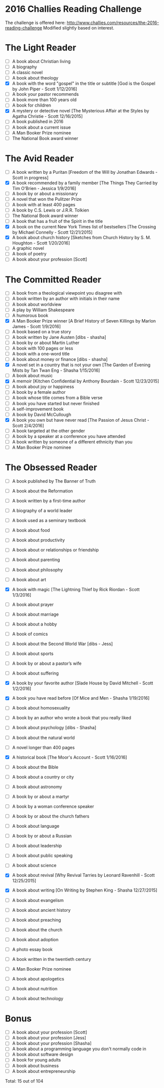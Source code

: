 # 2016 Challies Reading Challenge
The challenge is offered here: http://www.challies.com/resources/the-2016-reading-challenge
Modified slightly based on interest.

# The Light Reader
- [ ] A book about Christian living
- [ ] A biography
- [ ] A classic novel
- [ ] A book about theology
- [x] A book with the word "gospel" in the title or subtitle [God is the Gospel by John Piper - Scott 1/12/2016]
- [ ] A book your pastor recommends
- [ ] A book more than 100 years old
- [ ] A book for children
- [x] A mystery or detective novel [The Mysterious Affair at the Styles by Agatha Christie - Scott 12/16/2015]
- [ ] A book published in 2016
- [ ] A book about a current issue
- [ ] A Man Booker Prize nominee
- [ ] The National Book award winner

# The Avid Reader
- [ ] A book written by a Puritan [Freedom of the Will by Jonathan Edwards - Scott in progress]
- [x] A book recommended by a family member [The Things They Carried by Tim O'Brien - Jessica 1/9/2016]
- [ ] A book by or about a missionary
- [ ] A novel that won the Pulitzer Prize
- [ ] A book with at least 400 pages
- [ ] A book by C.S. Lewis or J.R.R. Tolkien
- [ ] The National Book award winner
- [ ] A book that has a fruit of the Spirit in the title
- [x] A book on the current New York Times list of bestsellers [The Crossing by Michael Connelly - Scott 12/21/2015]
- [x] A book about church history [Sketches from Church History by S. M. Houghton - Scott 1/20/2016]
- [ ] A graphic novel
- [ ] A book of poetry
- [ ] A book about your profession [Scott]

# The Committed Reader
- [ ] A book from a theological viewpoint you disagree with
- [ ] A book written by an author with initials in their name
- [ ] A book about worldview
- [ ] A play by William Shakespeare
- [ ] A humorous book
- [x] A Man Booker Prize winner [A Brief History of Seven Killings by Marlon James - Scott 1/9/2016]
- [ ] A book based on a true story
- [ ] A book written by Jane Austen [dibs - shasha]
- [ ] A book by or about Martin Luther
- [ ] A book with 100 pages or less
- [ ] A book with a one-word title
- [ ] A book about money or finance [dibs - shasha]
- [x] A novel set in a country that is not your own [The Garden of Evening Mists by Tan Twan Eng - Shasha 1/15/2016]
- [ ] A book about music
- [x] A memoir [Kitchen Confidential by Anthony Bourdain - Scott 12/23/2015]
- [ ] A book about joy or happiness
- [ ] A book by a female author
- [ ] A book whose title comes from a Bible verse
- [ ] A book you have started but never finished
- [ ] A self-improvement book
- [ ] A book by David McCullough
- [x] A book you own but have never read [The Passion of Jesus Christ - Scott 2/4/2016]
- [ ] A book targeted at the other gender
- [ ] A book by a speaker at a conference you have attended
- [ ] A book written by someone of a different ethnicity than you 
- [ ] A Man Booker Prize nominee

# The Obsessed Reader
- [ ] A book published by The Banner of Truth
- [ ] A book about the Reformation
- [ ] A book written by a first-time author
- [ ] A biography of a world leader
- [ ] A book used as a seminary textbook
- [ ] A book about food
- [ ] A book about productivity
- [ ] A book about or relationships or friendship
- [ ] A book about parenting
- [ ] A book about philosophy
- [ ] A book about art
- [x] A book with magic [The Lightning Thief by Rick Riordan - Scott 1/3/2016]
- [ ] A book about prayer
- [ ] A book about marriage
- [ ] A book about a hobby
- [ ] A book of comics
- [ ] A book about the Second World War [dibs - Jess]
- [ ] A book about sports
- [ ] A book by or about a pastor’s wife
- [ ] A book about suffering
- [x] A book by your favorite author [Slade House by David Mitchell - Scott 1/2/2016]
- [x] A book you have read before [Of Mice and Men - Shasha 1/19/2016]
- [ ] A book about homosexuality
- [ ] A book by an author who wrote a book that you really liked
- [ ] A book about psychology [dibs - Shasha]
- [ ] A book about the natural world
- [ ] A novel longer than 400 pages
- [x] A historical book [The Moor's Account - Scott 1/16/2016]
- [ ] A book about the Bible
- [ ] A book about a country or city
- [ ] A book about astronomy
- [ ] A book by or about a martyr
- [ ] A book by a woman conference speaker
- [ ] A book by or about the church fathers
- [ ] A book about language
- [ ] A book by or about a Russian
- [ ] A book about leadership
- [ ] A book about public speaking
- [ ] A book about science
- [x] A book about revival [Why Revival Tarries by Leonard Ravenhill - Scott 12/25/2015]
- [x] A book about writing [On Writing by Stephen King - Shasha 12/27/2015]
- [ ] A book about evangelism
- [ ] A book about ancient history
- [ ] A book about preaching
- [ ] A book about the church
- [ ] A book about adoption
- [ ] A photo essay book
- [ ] A book written in the twentieth century
- [ ] A Man Booker Prize nominee
- [ ] A book about apologetics
- [ ] A book about nutrition
- [ ] A book about technology


Bonus
=========
- [ ] A book about your profession [Scott]
- [ ] A book about your profession [Jess]
- [ ] A book about your profession [Shasha]
- [ ] A book about a programming language you don't normally code in
- [ ] A book about software design
- [ ] A book for young adults
- [ ] A book about business
- [ ] A book about entrepreneurship

Total: 15 out of 104
